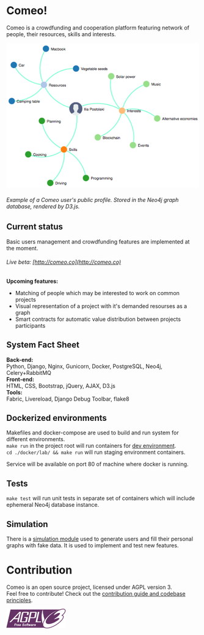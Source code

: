 # Comeo!

Comeo is a crowdfunding and cooperation platform featuring network of people, their resources, skills and interests.

![demo](documents/personal_graph_example.png)  
###### Example of a Comeo user's public profile. Stored in the Neo4j graph database, rendered by D3.js.

## Current status
Basic users management and crowdfunding features are implemented at the moment.
###### Live beta: [http://comeo.co](http://comeo.co)
**Upcoming features:**  
- Matching of people which may be interested to work on common projects  
- Visual representation of a project with it's demanded resourses as a graph  
- Smart contracts for automatic value distribution between projects participants


## System Fact Sheet

**Back-end:**  
Python, Django, Nginx, Gunicorn, Docker, PostgreSQL, Neo4j,
Celery+RabbitMQ  
**Front-end:**  
HTML, CSS, Bootstrap, jQuery, AJAX, D3.js  
**Tools:**  
Fabric, Livereload, Django Debug Toolbar, flake8

## Dockerized environments
Makefiles and docker-compose are used to build and run system for different environments.  
`make run` in the project root will run containers for [dev environment](/Docker/dev).  
`cd ./docker/lab/ && make run` will run staging environment containers.

Service will be available on port 80 of machine where docker is running.

## Tests
`make test` will run unit tests in separate set of containers which will include ephemeral Neo4j database instance.

## Simulation
There is a [simulation module](/simulation) used to generate users and fill their personal graphs with fake data. It is used to implement and test new features.  


# Contribution

Comeo is an open source project, licensed under AGPL version 3.  
Feel free to contribute! Check out the [contribution guide and codebase principles](documents/contribution_guide.md).


![agplv3](documents/agplv3.png)  
